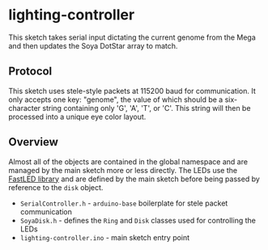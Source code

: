 lighting-controller
===================

This sketch takes serial input dictating the current genome from the Mega and then updates the Soya DotStar array to match.


Protocol
--------

This sketch uses stele-style packets at 115200 baud for communication. It only accepts one key: "genome", the value of which should be a six-character string containing only 'G', 'A', 'T', or 'C'. This string will then be processed into a unique eye color layout.


Overview
--------

Almost all of the objects are contained in the global namespace and are managed by the main sketch more or less directly. The LEDs use the [FastLED library] and are defined by the main sketch before being passed by reference to the `disk` object.

  * `SerialController.h` - `arduino-base` boilerplate for stele packet communication
  * `SoyaDisk.h` - defines the `Ring` and `Disk` classes used for controlling the LEDs
  * `lighting-controller.ino` - main sketch entry point

[FastLED library]: http://fastled.io/
